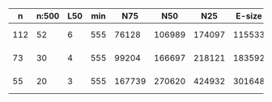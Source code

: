n    |n:500  |L50  |min  |N75     |N50     |N25     |E-size  |max     |sum      |name
---  |---    |---  |---  |---     |---     |---     |---     |---     |---      |---
112  |52     |6    |555  |76128   |106989  |174097  |115533  |206170  |1847954  |moraxella-unitigs.fa
73   |30     |4    |555  |99204   |166697  |218121  |183592  |389988  |1862350  |moraxella-contigs.fa
55   |20     |3    |555  |167739  |270620  |424932  |301648  |449633  |1863503  |moraxella-scaffolds.fa
